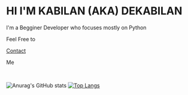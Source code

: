 <h1 style="text-align=: center;">HI I'M KABILAN (AKA) DEKABILAN</h1>
<p>I'm a Begginer Developer who focuses mostly on Python</p>
<span class="contact" style = >
  <p>Feel Free to </p><a href="dekabilan.github.io">Contact</a>
  <p> Me </p>
  <p></p><br>
</span>



![Anurag's GitHub stats](https://github-readme-stats.vercel.app/api?username=DeKabilan&show_icons=true)
[![Top Langs](https://github-readme-stats.vercel.app/api/top-langs/?username=DeKabilan&layout=compact)](https://github.com/DeKabilan/github-readme-stats)

